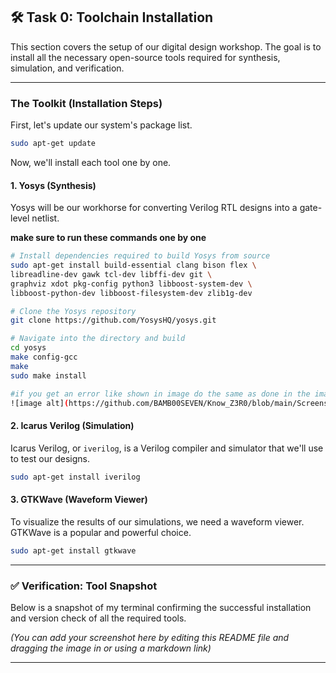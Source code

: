 
## 🛠️ Task 0: Toolchain Installation

This section covers the setup of our digital design workshop. The goal is to install all the necessary open-source tools required for synthesis, simulation, and verification.

-----

### The Toolkit (Installation Steps)

First, let's update our system's package list.

```bash
sudo apt-get update
```

Now, we'll install each tool one by one.

#### 1\. Yosys (Synthesis)

Yosys will be our workhorse for converting Verilog RTL designs into a gate-level netlist.

**make sure to run these commands one by one**

```bash
# Install dependencies required to build Yosys from source
sudo apt-get install build-essential clang bison flex \
libreadline-dev gawk tcl-dev libffi-dev git \
graphviz xdot pkg-config python3 libboost-system-dev \
libboost-python-dev libboost-filesystem-dev zlib1g-dev

# Clone the Yosys repository
git clone https://github.com/YosysHQ/yosys.git

# Navigate into the directory and build
cd yosys
make config-gcc
make
sudo make install

#if you get an error like shown in image do the same as done in the image
![image alt](https://github.com/BAMB00SEVEN/Know_Z3R0/blob/main/Screenshot%20from%202025-09-19%2018-39-37.png?raw=true)
```

#### 2\. Icarus Verilog (Simulation)

Icarus Verilog, or `iverilog`, is a Verilog compiler and simulator that we'll use to test our designs.

```bash
sudo apt-get install iverilog
```

#### 3\. GTKWave (Waveform Viewer)

To visualize the results of our simulations, we need a waveform viewer. GTKWave is a popular and powerful choice.

```bash
sudo apt-get install gtkwave
```

-----

### ✅ Verification: Tool Snapshot

Below is a snapshot of my terminal confirming the successful installation and version check of all the required tools.

*(You can add your screenshot here by editing this README file and dragging the image in or using a markdown link)*

-----
